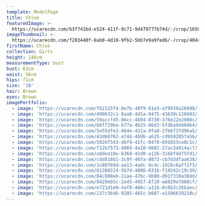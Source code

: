 ```yaml
---
template: ModelPage
title: Chloe
featuredImage: >-
  https://ucarecdn.com/b3f741bd-e524-411f-9c71-9d479777b74d/-/crop/1650x984/0,0/-/preview/
imageThumbnail: >-
  https://ucarecdn.com/f203440f-8ab0-4d10-9fb2-5bb7e9a9fed6/-/crop/404x613/4,6/-/preview/
firstName: Chloe
collection: Girls
height: 146cm
measurementType: bust
bust: 63cm
waist: 56cm
hips: 71cm
size: '10'
hair: Brown
eyes: Brown
imagePortfolio:
  - image: 'https://ucarecdn.com/f62125f4-0e7b-40f9-81e3-a70936a26998/'
  - image: 'https://ucarecdn.com/490632c1-8aa8-4d1a-9475-43639c128493/'
  - image: 'https://ucarecdn.com/59accfd5-86cc-4694-8730-376e22e2000c/'
  - image: 'https://ucarecdn.com/66ff29ba-b77a-4615-86d3-5fdba9d404b4/'
  - image: 'https://ucarecdn.com/5e55dfe2-864e-431a-9fa0-27b6f37d96a5/'
  - image: 'https://ucarecdn.com/43d68762-a74d-4b9b-a625-cd959285fa56/'
  - image: 'https://ucarecdn.com/5026f543-dbf9-41fc-8470-691653ce8c1c/'
  - image: 'https://ucarecdn.com/f12b7573-4869-4a10-9882-27ac2d414ac7/'
  - image: 'https://ucarecdn.com/a8dea10e-6360-42d0-a126-316bf4d75fd1/'
  - image: 'https://ucarecdn.com/cdd816b1-3c9f-46fa-8873-cb7d3dfaa638/'
  - image: 'https://ucarecdn.com/1c88769d-aa13-4adc-9c4c-1928c6aff2f3/'
  - image: 'https://ucarecdn.com/61388224-5b7d-4086-8316-f19242c19c39/'
  - image: 'https://ucarecdn.com/84c888eb-11aa-47bc-9b80-d91f310a38dd/'
  - image: 'https://ucarecdn.com/8429e03c-2e45-4957-8f20-a6029e7860cf/'
  - image: 'https://ucarecdn.com/e721d1e0-4af8-466c-a11b-8c6b3c36baec/'
  - image: 'https://ucarecdn.com/237c56d6-9285-465c-b087-a1596639210c/'
---
```


